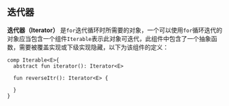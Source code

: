 ## 迭代器

**迭代器（Iterator）** 是`for`迭代循环时所需要的对象，一个可以使用`for`循环迭代的对象应当包含一个组件`Iterable`表示此对象可迭代，此组件中包含了一个抽象函数，需要被覆盖实现或下级实现隐藏，以下为该组件的定义：

```
comp Iterable<E>{
  abstract fun iterator(): Iterator<E>
  
  fun reverseItr(): Iterator<E> {
    
  }
}
```
